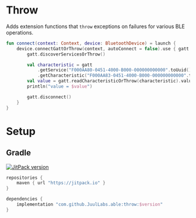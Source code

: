 # Throw

Adds extension functions that `throw` exceptions on failures for various BLE operations.

```kotlin
fun connect(context: Context, device: BluetoothDevice) = launch {
    device.connectGattOrThrow(context, autoConnect = false).use { gatt ->
        gatt.discoverServicesOrThrow()

        val characteristic = gatt
            .getService("F000AA80-0451-4000-B000-000000000000".toUuid())!!
            .getCharacteristic("F000AA83-0451-4000-B000-000000000000".toUuid())
        val value = gatt.readCharacteristicOrThrow(characteristic).value
        println("value = $value")

        gatt.disconnect()
    }
}
```

# Setup

## Gradle

[![JitPack version](https://jitpack.io/v/JuulLabs/able.svg)](https://jitpack.io/#JuulLabs/able)

```groovy
repositories {
    maven { url "https://jitpack.io" }
}

dependencies {
    implementation "com.github.JuulLabs.able:throw:$version"
}
```
